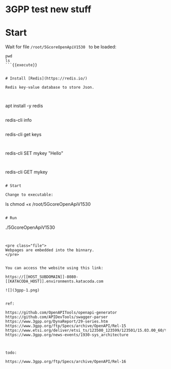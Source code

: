# 3GPP test new stuff

# Start

Wait for file `/root/5GcoreOpenApiV1530 ` to be loaded:
```
pwd
ls
```{{execute}}


# Install [Redis](https://redis.io/)

Redis key-value database to store Json.



```
apt install -y redis
```{{execute}}

```
redis-cli info
```{{execute}}

```
redis-cli get keys
```{{execute}}


```
redis-cli SET mykey "Hello"
```{{execute}}


```
redis-cli GET mykey
```{{execute}}

# Start

Change to executable:
```
ls
chmod +x /root/5GcoreOpenApiV1530 
```{{execute}}

# Run
```
./5GcoreOpenApiV1530 
```{{execute}}


<pre class="file">
Webpages are embedded into the binnary.
</pre>


You can access the website using this link:

https://[[HOST_SUBDOMAIN]]-8080-[[KATACODA_HOST]].environments.katacoda.com

![](3gpp-1.png)


ref:

https://github.com/OpenAPITools/openapi-generator
https://github.com/APIDevTools/swagger-parser
https://www.3gpp.org/DynaReport/29-series.htm
https://www.3gpp.org/ftp/Specs/archive/OpenAPI/Rel-15
https://www.etsi.org/deliver/etsi_ts/123500_123599/123501/15.03.00_60/ts_123501v150300p.pdf
https://www.3gpp.org/news-events/1930-sys_architecture



todo:

https://www.3gpp.org/ftp/Specs/archive/OpenAPI/Rel-16
